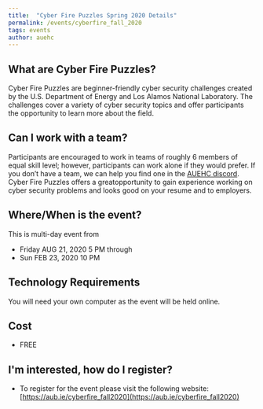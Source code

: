 ```yaml
---
title:  "Cyber Fire Puzzles Spring 2020 Details"
permalink: /events/cyberfire_fall_2020
tags: events
author: auehc
---
```


## What are Cyber Fire Puzzles?
Cyber Fire Puzzles are beginner-friendly cyber security challenges created by the U.S. Department of Energy and Los Alamos National
Laboratory. The challenges cover a variety of cyber security topics and offer participants the opportunity to learn more about the field.

## Can I work with a team?
Participants are encouraged to work in teams of roughly 6 members of equal skill level; however, participants can work alone if they would prefer. If you don’t have a team, we can help you find one in the [AUEHC discord](https://discord.gg/Bs6CUNh). Cyber Fire Puzzles offers a greatopportunity to gain experience working on cyber security problems and looks good on your resume and to employers.

## Where/When is the event?
This is multi-day event from 
* Friday AUG 21, 2020 5 PM
through
* Sun FEB 23, 2020 10 PM

## Technology Requirements
You will need your own computer as the event will be held online.

## Cost
* FREE

## I'm interested, how do I register?
* To register for the event please visit the following website: [https://aub.ie/cyberfire_fall2020](https://aub.ie/cyberfire_fall2020)
